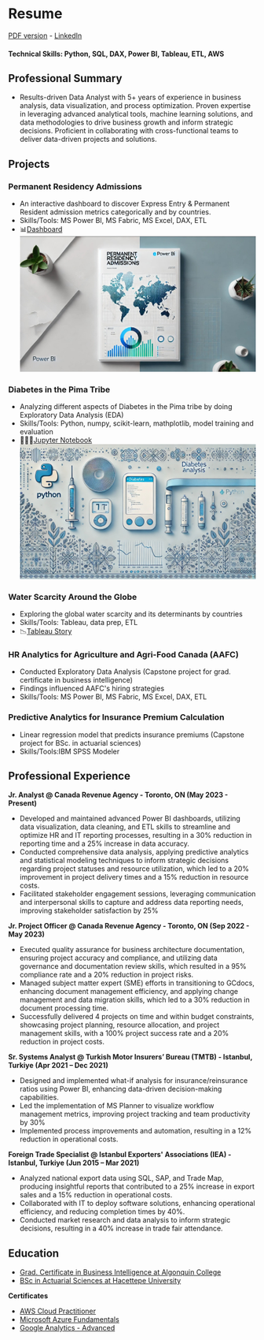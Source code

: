 # Resume
[PDF version](https://github.com/LegateG/da_portfolio/blob/main/resume_gorkemBayar.pdf) - [LinkedIn](https://www.linkedin.com/in/gorkemb/)
#### Technical Skills: Python, SQL, DAX, Power BI, Tableau, ETL, AWS

## Professional Summary
- Results-driven Data Analyst with 5+ years of experience in business analysis, data visualization, and process optimization. Proven expertise in leveraging advanced analytical tools, machine learning solutions, and data methodologies to drive business growth and inform strategic decisions. Proficient in collaborating with cross-functional teams to deliver data-driven projects and solutions.

## Projects
### Permanent Residency Admissions
- An interactive dashboard to discover Express Entry & Permanent Resident admission metrics categorically and by countries.
- Skills/Tools: MS Power BI, MS Fabric, MS Excel, DAX, ETL
- 📊[Dashboard](https://github.com/LegateG/IRCC-PRA/)
![PRA](/assets/img/PRA_cover.jpg)
### Diabetes in the Pima Tribe
- Analyzing different aspects of Diabetes in the Pima tribe by doing Exploratory Data Analysis (EDA)
- Skills/Tools: Python, numpy, scikit-learn, mathplotlib, model training and evaluation
- 👨🏻‍💻[Jupyter Notebook](https://github.com/LegateG/EDA_Pima/) 
![EDA_Pima](/assets/img/eda_pima.jpg)
### Water Scarcity Around the Globe
- Exploring the global water scarcity and its determinants by countries
- Skills/Tools: Tableau, data prep, ETL
- 📉[Tableau Story](https://public.tableau.com/app/profile/gorkem.bayar/viz/WaterScarcityAroundtheGlobe/Story) 
### HR Analytics for Agriculture and Agri-Food Canada (AAFC)
- Conducted Exploratory Data Analysis (Capstone project for grad. certificate in business intelligence)
- Findings influenced AAFC's hiring strategies
- Skills/Tools: MS Power BI, MS Fabric, MS Excel, DAX, ETL
### Predictive Analytics for Insurance Premium Calculation
- Linear regression model that predicts insurance premiums (Capstone project for BSc. in actuarial sciences)
- Skills/Tools:IBM SPSS Modeler

## Professional Experience
**Jr. Analyst @ Canada Revenue Agency - Toronto, ON (May 2023 - Present)**
- Developed and maintained advanced Power BI dashboards, utilizing data visualization, data cleaning, and ETL skills to streamline and optimize HR and IT reporting processes, resulting in a 30% reduction in reporting time and a 25% increase in data accuracy.
- Conducted comprehensive data analysis, applying predictive analytics and statistical modeling techniques to inform strategic decisions regarding project statuses and resource utilization, which led to a 20% improvement in project delivery times and a 15% reduction in resource costs.
- Facilitated stakeholder engagement sessions, leveraging communication and interpersonal skills to capture and address data reporting needs, improving stakeholder satisfaction by 25%

**Jr. Project Officer @ Canada Revenue Agency - Toronto, ON (Sep 2022 - May 2023)** 
- Executed quality assurance for business architecture documentation, ensuring project accuracy and compliance, and utilizing data governance and documentation review skills, which resulted in a 95% compliance rate and a 20% reduction in project risks.
- Managed subject matter expert (SME) efforts in transitioning to GCdocs, enhancing document management efficiency, and applying change management and data migration skills, which led to a 30% reduction in document processing time.
- Successfully delivered 4 projects on time and within budget constraints, showcasing project planning, resource allocation, and project management skills, with a 100% project success rate and a 20% reduction in project costs.

**Sr. Systems Analyst @ Turkish Motor Insurers’ Bureau (TMTB) - Istanbul, Turkiye (Apr 2021 – Dec 2021)**
- Designed and implemented what-if analysis for insurance/reinsurance ratios using Power BI, enhancing data-driven decision-making capabilities.
- Led the implementation of MS Planner to visualize workflow management metrics, improving project tracking and team productivity by 30%
- Implemented process improvements and automation, resulting in a 12% reduction in operational costs.

**Foreign Trade Specialist @ Istanbul Exporters' Associations (IEA) - Istanbul, Turkiye (Jun 2015 – Mar 2021)**
- Analyzed national export data using SQL, SAP, and Trade Map, producing insightful reports that contributed to a 25% increase in export sales and a 15% reduction in operational costs.
- Collaborated with IT to deploy software solutions, enhancing operational efficiency, and reducing completion times by 40%.
- Conducted market research and data analysis to inform strategic decisions, resulting in a 40% increase in trade fair attendance.

## Education
- [Grad. Certificate in Business Intelligence at Algonquin College](https://www.algonquincollege.com/sat/program/business-intelligence-system-infrastructure/) <br>
- [BSc in Actuarial Sciences at Hacettepe University](https://aktuerya.hacettepe.edu.tr/en/) <br>

**Certificates**
- [AWS Cloud Practitioner](https://www.credly.com/badges/64b9f71b-f5e9-4572-80bb-fd3727cfeb73?source=linked_in_profile)
- [Microsoft Azure Fundamentals](https://www.credly.com/badges/d344c22f-b4cd-4bba-b9db-56dbd0382c7d/public_url)
- [Google Analytics - Advanced](https://hizliresim.com/68ortnd)
